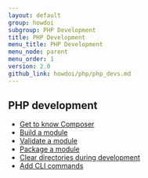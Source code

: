```yaml
---
layout: default
group: howdoi
subgroup: PHP Development
title: PHP Development
menu_title: PHP Development
menu_node: parent
menu_order: 1
version: 2.0
github_link: howdoi/php/php_devs.md
---
```


## PHP development
*	<a href="{{ page.baseurl }}extension-dev-guide/build/composer-integration.html">Get to know Composer</a>
*	<a href="{{ page.baseurl }}extension-dev-guide/build/build.html">Build a module</a>
*	<a href="{{ page.baseurl }}extension-dev-guide/validate/validate.html">Validate a module</a>
*	<a href="{{ page.baseurl }}extension-dev-guide/package/package_module.html">Package a module</a>
*	<a href="{{ page.baseurl }}howdoi/php/php_clear-dirs.html">Clear directories during development</a>
*	<a href="{{ page.baseurl }}extension-dev-guide/cli-cmds/cli-add.html">Add CLI commands</a>
